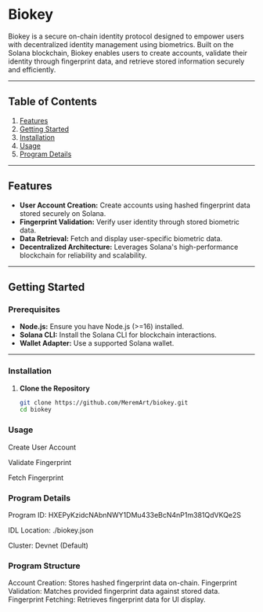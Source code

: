 # Biokey 

Biokey is a secure on-chain identity protocol designed to empower users with decentralized identity management using biometrics. Built on the Solana blockchain, Biokey enables users to create accounts, validate their identity through fingerprint data, and retrieve stored information securely and efficiently.

---

## Table of Contents
1. [Features](#features)
2. [Getting Started](#getting-started)
3. [Installation](#installation)
4. [Usage](#usage)
5. [Program Details](#program-details)


---

## Features
- **User Account Creation:** Create accounts using hashed fingerprint data stored securely on Solana.
- **Fingerprint Validation:** Verify user identity through stored biometric data.
- **Data Retrieval:** Fetch and display user-specific biometric data.
- **Decentralized Architecture:** Leverages Solana's high-performance blockchain for reliability and scalability.


---

## Getting Started

### Prerequisites
- **Node.js:** Ensure you have Node.js (>=16) installed.  
- **Solana CLI:** Install the Solana CLI for blockchain interactions.
- **Wallet Adapter:** Use a supported Solana wallet.

---

### Installation

1. **Clone the Repository**
   ```bash
   git clone https://github.com/MeremArt/biokey.git
   cd biokey


### Usage

Create User Account

Validate Fingerprint

Fetch Fingerprint

### Program Details

Program ID: HXEPyKzidcNAbnNWY1DMu433eBcN4nP1m381QdVKQe2S

IDL Location: ./biokey.json

Cluster: Devnet (Default)

### Program Structure

Account Creation: Stores hashed fingerprint data on-chain.
Fingerprint Validation: Matches provided fingerprint data against stored data.
Fingerprint Fetching: Retrieves fingerprint data for UI display.


